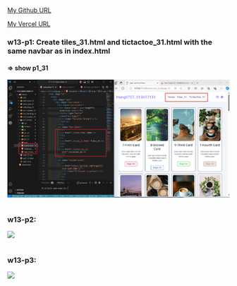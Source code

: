 [My Github URL](https://github.com/hang0727/1131-sweb-demo-31.git)

[My Vercel URL](https://1131-sweb-demo-31.vercel.app/)

### w13-p1: Create tiles_31.html and tictactoe_31.html with the same navbar as in index.html

#### => show p1_31

![](w13-p1.png)

```

```

### w13-p2:

![](w12-p2.png)

```

```

### w13-p3:

![](w13-logs.png)
